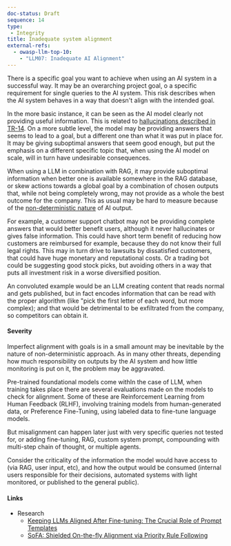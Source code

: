 ```yaml
---
doc-status: Draft
sequence: 14
type:
 - Integrity
title: Inadequate system alignment
external-refs:
  - owasp-llm-top-10:
    - "LLM07: Inadequate AI Alignment"
---
```


There is a specific goal you want to achieve when using an AI system in a successful way. It may be an overarching project goal, o a specific requirement for single queries to the AI system. 
This risk describes when the AI system behaves in a way that doesn't align with the intended goal.

In the more basic instance, it can be seen as the AI model clearly not providing useful information. This is related to [hallucinations described in TR-14](#TR-14). On a more subtle level, the model may be providing answers that seems to lead to a goal, 
but a different one than what it was put in place for. It may be giving suboptimal answers that seem good enough, but put the emphasis on a different specific topic that, when using the AI model on scale, will in turn have undesirable consequences.

When using a LLM in combination with RAG, it may provide suboptimal information when better one is available somewhere in the RAG database, or skew actions towards a global goal by a combination of chosen outputs that, while not being completely wrong,
may not provide as a whole the best outcome for the company. This as usual may be hard to measure because of the [non-deterministic nature](#TR-6) of AI output.

For example, a customer support chatbot may not be providing complete answers that would better benefit users, although it never hallucinates or gives false information. This could have short term benefit of reducing how customers are reimbursed for example,
because they do not know their full legal rights. This may in turn drive to lawsuits by dissatisfied customers, that could have huge monetary and reputational costs.
Or a trading bot could be suggesting good stock picks, but avoiding others in a way that puts all investment risk in a worse diversified position.

An convoluted example would be an LLM creating content that reads normal and gets published, but in fact encodes information that can be read with the proper algorithm (like "pick the first letter of each word, but more complex); 
and that would be detrimental to be exfiltrated from the company, so competitors can obtain it.

#### Severity

Imperfect alignment with goals is in a small amount may be inevitable by the nature of non-deterministic approach. As in many other threats, depending how much responsibility on outputs by the AI system and how little monitoring is put on it, the problem may be
aggravated.

Pre-trained foundational models come withIn the case of LLM, when training takes place there are several evaluations made on the models to check for alignment. Some of these are Reinforcement Learning from Human Feedback (RLHF), involving training models from human-generated data,
or Preference Fine-Tuning, using labeled data to fine-tune language models. 

But misalignment can happen later just with very specific queries not tested for, or adding fine-tuning, RAG, custom system prompt, compounding with multi-step chain of thought, or multiple agents.

Consider the criticality of the information the model would have access to (via RAG, user input, etc), and how the output would be consumed (internal users responsible for their decisions, automated systems with light monitored, 
or published to the general public).

#### Links

* Research
  * [Keeping LLMs Aligned After Fine-tuning: The Crucial Role of Prompt Templates](https://arxiv.org/abs/2402.18540)
  * [SoFA: Shielded On-the-fly Alignment via Priority Rule Following](https://arxiv.org/abs/2402.17358)